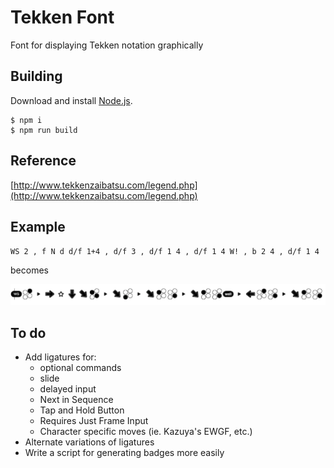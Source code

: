 # Tekken Font

Font for displaying Tekken notation graphically

## Building

Download and install [Node.js](https://nodejs.org/).

```
$ npm i
$ npm run build
```

## Reference

[http://www.tekkenzaibatsu.com/legend.php](http://www.tekkenzaibatsu.com/legend.php)

## Example

`WS 2 , f N d d/f 1+4 , d/f 3 , d/f 1 4 , d/f 1 4 W! , b 2 4 , d/f 1 4`

becomes

![sample](./sample/sample.png)


## To do

- Add ligatures for:
    - optional commands
    - slide
    - delayed input
    - Next in Sequence
    - Tap and Hold Button
    - Requires Just Frame Input
    - Character specific moves (ie. Kazuya's EWGF, etc.)
- Alternate variations of ligatures
- Write a script for generating badges more easily
